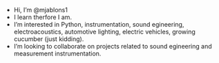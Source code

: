 - Hi, I’m @mjablons1
- I learn therfore I am.
- I’m interested in Python, instrumentation, sound egineering, electroacoustics, automotive lighting, electric vehicles, growing cucumber (just kidding).
- I’m looking to collaborate on projects related to sound egineering and measurement instrumentation.

<!---
mjablons1/mjablons1 is a ✨ special ✨ repository because its `README.md` (this file) appears on your GitHub profile.
You can click the Preview link to take a look at your changes.
--->
